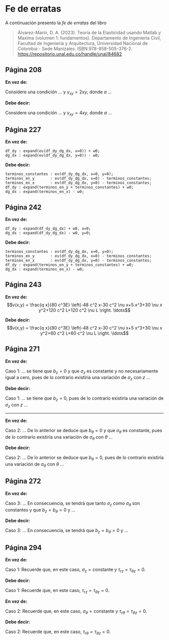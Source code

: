 # Fe de erratas

A continuación presento la *fe de erratas* del libro

> Álvarez-Marín, D. A. (2023). Teoría de la Elasticidad usando Matlab y Maxima (volumen 1: fundamentos). Departamento de Ingeniería Civil, Facultad de Ingeniería y Arquitectura, Universidad Nacional de Colombia - Sede Manizales. ISBN 978-958-505-376-2. https://repositorio.unal.edu.co/handle/unal/84682


## Página 208

**En vez de:**

Considere una condición ... y $\gamma_{xy} = 2xy$, donde $a$ ...

**Debe decir:**

Considere una condición ... y $\gamma_{xy} = 4xy$, donde $a$ ...



## Página 227

**En vez de:**
```
df_dy : expand(ev(df_dy_dg_dx, x=0)) + w0;
dg_dx : expand(ev(df_dy_dg_dx, y=0)) - w0;
```

**Debe decir:**
```
terminos_constantes : ev(df_dy_dg_dx, x=0, y=0);
terminos_en_y       : ev(df_dy_dg_dx, x=0) - terminos_constantes;
terminos_en_x       : ev(df_dy_dg_dx, y=0) - terminos_constantes;
df_dy : expand(terminos_en_y + terminos_constantes) + w0;
dg_dx : expand(terminos_en_x) - w0;
```


## Página 242

**En vez de:**
```
df_dy : expand(df_dy_dg_dx) + w0, x=0;
dg_dx : expand(df_dy_dg_dx) - w0, y=0;
```

**Debe decir:**
```
terminos_constantes : ev(df_dy_dg_dx, x=0, y=0);
terminos_en_y       : ev(df_dy_dg_dx, x=0) - terminos_constantes;
terminos_en_x       : ev(df_dy_dg_dx, y=0) - terminos_constantes;
df_dy : expand(terminos_en_y + terminos_constantes) + w0;
dg_dx : expand(terminos_en_x) - w0;
```


## Página 243

**En vez de:**
$$v(x,y) = \frac{q x}{80 c^3E} \left(-48 c^2 x-30 c^2 \nu x+5 x^3+30 \nu x y^2+120 c^2 L+120 c^2 \nu L \right. \ldots$$

**Debe decir:**
$$v(x,y) = \frac{q x}{80 c^3E} \left(-48 c^2 x-30 c^2 \nu x+5 x^3+30 \nu x y^2+60 c^2 L+60 c^2 \nu L \right. \ldots$$

## Página 271

**En vez de:**

Caso 1: ... se tiene que $b_z = 0$ y que $\sigma_z$ es constante y no necesariamente igual a cero, pues de lo contrario existiría una variación de $\sigma_z$ con $z$ ...

**Debe decir:**

Caso 1: ... se tiene que $b_z = 0$, pues de lo contrario existiría una variación de $\sigma_z$ con $z$ ...

---

**En vez de:**

Caso 2: ... De lo anterior se deduce que $b_\theta = 0$ y que $\sigma_\theta$ es constante, pues de lo contrario existiría una variación de $\sigma_\theta$ con $\theta$ ...

**Debe decir:**

Caso 2: ... De lo anterior se deduce que $b_\theta = 0$, pues de lo contrario existiría una variación de $\sigma_\theta$ con $\theta$ ...

## Página 272

**En vez de:**

Caso 3: ... En consecuencia, se tendrá que tanto $\sigma_z$ como $\sigma_\theta$ son constantes y que $b_z=b_\theta=0$ y ...

**Debe decir:**

Caso 3: ... En consecuencia, se tendrá que $b_z=b_\theta=0$ y ...

## Página 294

**En vez de:**

Caso 1: Recuerde que, en este caso, $\sigma_z = \text{constante}$ y $\tau_{rz} = \tau_{\theta z} = 0$.

**Debe decir:**

Caso 1: Recuerde que, en este caso, $\tau_{rz} = \tau_{\theta z} = 0$.

**En vez de:**

Caso 2: Recuerde que, en este caso, $\sigma_\theta = \text{constante}$ y $\tau_{r\theta} = \tau_{\theta z} = 0$.

**Debe decir:**

Caso 2: Recuerde que, en este caso, $\tau_{r\theta} = \tau_{\theta z} = 0$.